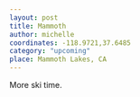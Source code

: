 ```yaml
---
layout: post
title: Mammoth
author: michelle
coordinates: -118.9721,37.6485
category: "upcoming"
place: Mammoth Lakes, CA
---
```


More ski time.